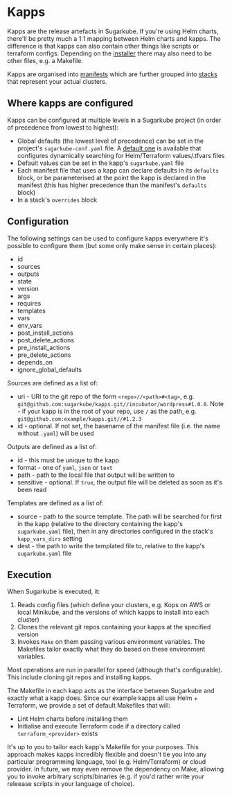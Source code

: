 # Kapps
Kapps are the release artefacts in Sugarkube. If you're using Helm charts, there'll be pretty much a 1:1 mapping between Helm charts and kapps. The difference is that kapps can also contain other things like scripts or terraform configs. Depending on the [installer](installer.md) there may also need to be other files, e.g. a Makefile. 

Kapps are organised into [manifests](manifests.md) which are further grouped into [stacks](stacks.md) that represent your actual clusters.

## Where kapps are configured
Kapps can be configured at multiple levels in a Sugarkube project (in order of precedence from lowest to highest):
 
 * Global defaults (the lowest level of precedence) can be set in the project's `sugarkube-conf.yaml` file. A [default one](https://github.com/sugarkube/sugarkube/blob/master/sugarkube-conf.yaml) is available that configures dynamically searching for Helm/Terraform values/.tfvars files
 * Default values can be set in the kapp's `sugarkube.yaml` file 
 * Each manifest file that uses a kapp can declare defaults in its  `defaults` block, or be parameterised at the point the kapp is declared in the manifest (this has higher precedence than the manifest's `defaults` block)
 * In a stack's `overrides` block

## Configuration
The following settings can be used to configure kapps everywhere it's possible to configure them (but some only make sense in certain places):

* id
* sources
* outputs
* state              
* version            
* args               
* requires           
* templates          
* vars               
* env_vars
* post_install_actions
* post_delete_actions
* pre_install_actions
* pre_delete_actions
* depends_on
* ignore_global_defaults

Sources are defined as a list of:

* uri - URI to the git repo of the form `<repo>//<path>#<tag>`, e.g. `git@github.com:sugarkube/kapps.git//incubator/wordpress#1.0.0`. Note - if your kapp is in the root of your repo, use `/` as the path, e.g. `git@github.com:example/kapps.git//#1.2.3`
* id - optional. If not set, the basename of the manifest file (i.e. the name without `.yaml`) will be used

Outputs are defined as a list of:

* id - this must be unique to the kapp
* format - one of `yaml`, `json` or `text`
* path - path to the local file that output will be written to
* sensitive - optional. If `true`, the output file will be deleted as soon as it's been read

Templates are defined as a list of:

* source - path to the source template. The path will be searched for first in the kapp (relative to the directory containing the kapp's `sugarkube.yaml` file), then in any directories configured in the stack's `kapp_vars_dirs` setting
* dest - the path to write the templated file to, relative to the kapp's `sugarkube.yaml` file

## Execution
When Sugarkube is executed, it:

1. Reads config files (which define your clusters, e.g. Kops on AWS or local Minikube, and the versions of which kapps to install into each cluster) 
1. Clones the relevant git repos containing your kapps at the specified version
1. Invokes `Make` on them passing various environment variables. The Makefiles tailor exactly what they do based on these environment variables. 

Most operations are run in parallel for speed (although that's configurable). This include cloning git repos and installing kapps.

The Makefile in each kapp acts as the interface between Sugarkube and exactly what a kapp does. Since our example kapps all use Helm + Terraform, we provide a set of default Makefiles that will:

* Lint Helm charts before installing them
* Initialise and execute Terraform code if a directory called `terraform_<provider>` exists

It's up to you to tailor each kapp's Makefile for your purposes. This approach makes kapps incredibly flexible and doesn't tie you into any particular programming language, tool (e.g. Helm/Terraform) or cloud provider. In future, we may even remove the dependency on Make, allowing you to invoke arbitrary scripts/binaries (e.g. if you'd rather write your releease scripts in your language of choice).